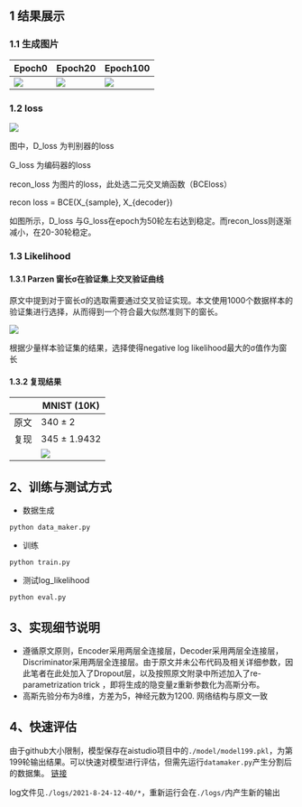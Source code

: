 ## 1 结果展示

### 1.1 生成图片
| Epoch0                                                       | Epoch20                                                      | Epoch100                                                     |
| ------------------------------------------------------------ | ------------------------------------------------------------ | ------------------------------------------------------------ |
| ![](https://ai-studio-static-online.cdn.bcebos.com/967972ee668b402b8ed7d2bc9dbcf3de53a58721e63541f697786448c4c6a71d)|  ![](https://ai-studio-static-online.cdn.bcebos.com/e264f6fd61cc41f2acaa1ca5c33de5208dc9884055374537b14d7505cf33e263)| ![](https://ai-studio-static-online.cdn.bcebos.com/66ce25e920a543bf84d44f597bceb5243a74b6979c4e45f3a4480cd86bfd9ff0)|


### 1.2 loss
![](https://ai-studio-static-online.cdn.bcebos.com/6b025dc85477444893d0a52224a27992858e9ab3d0614889844b5ba3445e7db4)

图中，D_loss 为判别器的loss

G_loss 为编码器的loss

recon_loss 为图片的loss，此处选二元交叉熵函数（BCEloss）

recon loss = BCE(X_{sample}, X_{decoder})

如图所示，D_loss 与G_loss在epoch为50轮左右达到稳定。而recon_loss则逐渐减小，在20-30轮稳定。

### 1.3 Likelihood

#### 1.3.1 Parzen 窗长σ在验证集上交叉验证曲线

原文中提到对于窗长σ的选取需要通过交叉验证实现。本文使用1000个数据样本的验证集进行选择，从而得到一个符合最大似然准则下的窗长。

![](https://ai-studio-static-online.cdn.bcebos.com/fc1cc33731c64ee2a5a385001f85d9e52bae016c769d4d72aa53f90919985216)

根据少量样本验证集的结果，选择使得negative log likelihood最大的σ值作为窗长

#### 1.3.2 复现结果
|      | MNIST (10K)                                                  |
| ---- | ------------------------------------------------------------ |
| 原文 | 340 ± 2                                                   |
| 复现 | 345 ± 1.9432                                              |
|      | ![](https://ai-studio-static-online.cdn.bcebos.com/297396923f824dedb8a9bf7cd78532dd267bc8fa4f364d6893c1e61138344c0c) |

## 2、训练与测试方式

- 数据生成

```
python data_maker.py
```

- 训练

```
python train.py
```

- 测试log_likelihood

```
python eval.py
```

## 3、实现细节说明

- 遵循原文原则，Encoder采用两层全连接层，Decoder采用两层全连接层，Discriminator采用两层全连接层。由于原文并未公布代码及相关详细参数，因此笔者在此处加入了Dropout层，以及按照原文附录中所述加入了re-parametrization trick ，即将生成的隐变量z重新参数化为高斯分布。
- 高斯先验分布为8维，方差为5，神经元数为1200. 网络结构与原文一致

## 4、快速评估
由于github大小限制，模型保存在aistudio项目中的`./model/model199.pkl`，为第199轮输出结果。可以快速对模型进行评估，但需先运行`datamaker.py`产生分割后的数据集。
[链接](https://aistudio.baidu.com/studio/project/partial/verify/2301660/d1b6c79020f64b5b81dcd38ca23ebe60)

log文件见`./logs/2021-8-24-12-40/*`，重新运行会在`./logs/`内产生新的输出
